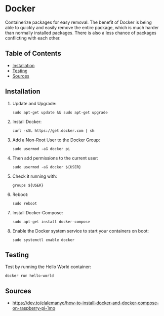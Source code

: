 # Docker

Containerize packages for easy removal. The benefit of Docker is being able to quickly and easily remove the entire package, which is much harder than normally installed packages. There is also a less chance of packages conflicting with each other.

## Table of Contents

- [Installation](#installation)
- [Testing](#testing)
- [Sources](#sources)

## Installation

1. Update and Upgrade:
   ```
   sudo apt-get update && sudo apt-get upgrade
   ```
2. Install Docker:
   ```
   curl -sSL https://get.docker.com | sh
   ```
3. Add a Non-Root User to the Docker Group:
   ```
   sudo usermod -aG docker pi
   ```
4. Then add permissions to the current user:
   ```
   sudo usermod -aG docker ${USER}
   ```
5. Check it running with:
   ```
   groups ${USER}
   ```
6. Reboot:
   ```
   sudo reboot
   ```
7. Install Docker-Compose:
   ```
   sudo apt-get install docker-compose
   ```
8. Enable the Docker system service to start your containers on boot:
   ```
   sudo systemctl enable docker
   ```

## Testing

Test by running the Hello World container:

```
docker run hello-world
```

## Sources

- https://dev.to/elalemanyo/how-to-install-docker-and-docker-compose-on-raspberry-pi-1mo
